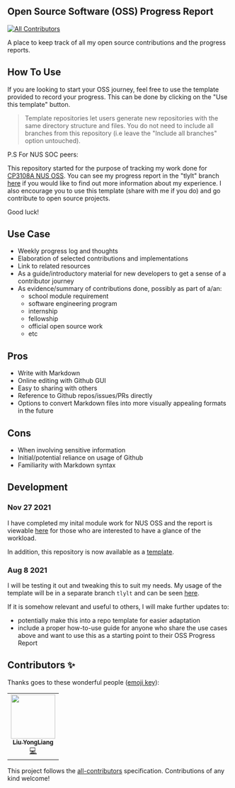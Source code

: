 ## Open Source Software (OSS) Progress Report
<!-- ALL-CONTRIBUTORS-BADGE:START - Do not remove or modify this section -->
[![All Contributors](https://img.shields.io/badge/all_contributors-1-orange.svg?style=flat-square)](#contributors-)
<!-- ALL-CONTRIBUTORS-BADGE:END -->
A place to keep track of all my open source contributions and the progress reports.

## How To Use
If you are looking to start your OSS journey, feel free to use the template provided to record your progress. This can be done by clicking on the "Use this template" button. 
> Template repositories let users generate new repositories with the same directory structure and files.
You do not need to include all branches from this repository (i.e leave the "Include all branches" option untouched).

P.S For NUS SOC peers:

This repository started for the purpose of tracking my work done for [CP3108A NUS OSS](https://nus-oss.github.io/). You can see my progress report in the "tlylt" branch [here](https://github.com/tlylt/oss-progress-report/blob/tlylt/nus-oss/markbind.md) if you would like to find out more information about my experience. I also encourage you to use
this template (share with me if you do) and go contribute to open source projects.

Good luck!

## Use Case
- Weekly progress log and thoughts
- Elaboration of selected contributions and implementations
- Link to related resources
- As a guide/introductory material for new developers to get a sense of a contributor journey
- As evidence/summary of contributions done, possibly as part of a/an:
  - school module requirement
  - software engineering program
  - internship
  - fellowship
  - official open source work
  - etc

## Pros
- Write with Markdown
- Online editing with Github GUI
- Easy to sharing with others
- Reference to Github repos/issues/PRs directly
- Options to convert Markdown files into more visually appealing formats in the future

## Cons
- When involving sensitive information
- Initial/potential reliance on usage of Github
- Familiarity with Markdown syntax

## Development

### Nov 27 2021
I have completed my inital module work for NUS OSS and the report is viewable
[here](https://github.com/tlylt/oss-progress-report/blob/tlylt/nus-oss/markbind.md) for those who are interested to have a glance of the workload.

In addition, this repository is now available as a [template](https://docs.github.com/en/repositories/creating-and-managing-repositories/creating-a-repository-from-a-template).
### Aug 8 2021
I will be testing it out and tweaking this to suit my needs. My usage of the template will be in a separate branch `tlylt` and can be seen [here](https://github.com/tlylt/oss-progress-report/blob/tlylt/nus-oss/markbind.md).

If it is somehow relevant and useful to others, I will make further updates to:
- potentially make this into a repo template for easier adaptation
- include a proper how-to-use guide for anyone who share the use cases above and want to use this as a starting point to their OSS Progress Report

## Contributors ✨

Thanks goes to these wonderful people ([emoji key](https://allcontributors.org/docs/en/emoji-key)):

<!-- ALL-CONTRIBUTORS-LIST:START - Do not remove or modify this section -->
<!-- prettier-ignore-start -->
<!-- markdownlint-disable -->
<table>
  <tr>
    <td align="center"><a href="http://yongliangliu.com"><img src="https://avatars.githubusercontent.com/u/41845017?v=4?s=100" width="100px;" alt=""/><br /><sub><b>Liu YongLiang</b></sub></a><br /><a href="https://github.com/tlylt/oss-progress-report/commits?author=tlylt" title="Code">💻</a></td>
  </tr>
</table>

<!-- markdownlint-restore -->
<!-- prettier-ignore-end -->

<!-- ALL-CONTRIBUTORS-LIST:END -->

This project follows the [all-contributors](https://github.com/all-contributors/all-contributors) specification. Contributions of any kind welcome!